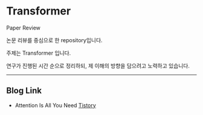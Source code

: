 # Transformer
Paper Review

논문 리뷰를 중심으로 한 repository입니다.

주제는 Transformer 입니다.

연구가 진행된 시간 순으로 정리하되, 제 이해의 방향을 담으려고 노력하고 있습니다.

__________

## Blog Link

- Attention Is All You Need  [Tistory](https://seollane22.tistory.com/20)
